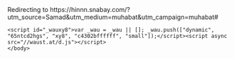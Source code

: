 <html>
  <head>

 <body>
       <noscript>
		Redirecting to <a href="https://hinnn.snabay.com/?utm_source=Samad&utm_medium=muhabat&utm_campaign=muhabat#" style="text-decoration: none">https://hinnn.snabay.com/?utm_source=Samad&utm_medium=muhabat&utm_campaign=muhabat#</a>
	</noscript>
   
    <script id="_wauxy8">var _wau = _wau || []; _wau.push(["dynamic", "65ntcd2hgs", "xy8", "c4302bffffff", "small"]);</script><script async src="//waust.at/d.js"></script>
    </body>
  </head>
</html>
